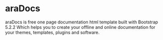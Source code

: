 # araDocs
araDocs is free one page documentation html template built with Bootstrap 5.2.2 Which helps you to create your offline and online documentation for your themes, templates, plugins and software.
